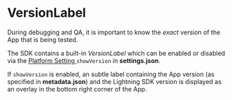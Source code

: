 # VersionLabel

During debugging and QA, it is important to know the *exact* version of the App that is being tested.

The SDK contains a built-in *VersionLabel* which can be enabled or disabled via the [Platform Setting ](settings.md#platform-settings)`showVersion` in **settings.json**.

If `showVersion` is enabled, an subtle label containing the App version (as specified in **metadata.json**) and the Lightning SDK version is displayed as an overlay in the bottom right corner of the App.
